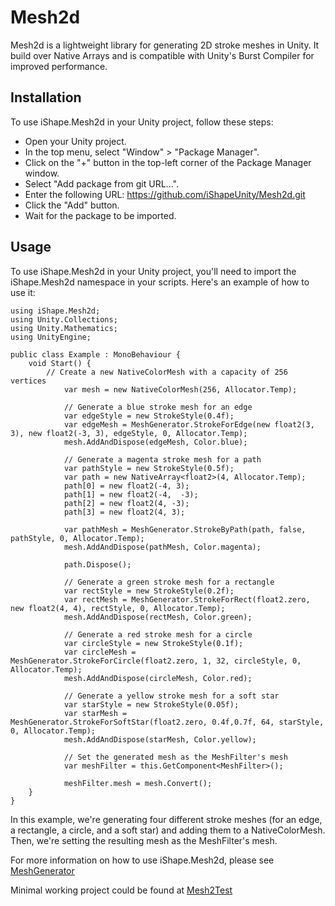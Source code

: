 # Mesh2d
Mesh2d is a lightweight library for generating 2D stroke meshes in Unity. It build over Native Arrays and is compatible with Unity's Burst Compiler for improved performance.

## Installation
To use iShape.Mesh2d in your Unity project, follow these steps:

- Open your Unity project.
- In the top menu, select "Window" > "Package Manager".
- Click on the "+" button in the top-left corner of the Package Manager window.
- Select "Add package from git URL...".
- Enter the following URL: https://github.com/iShapeUnity/Mesh2d.git
- Click the "Add" button.
- Wait for the package to be imported.

## Usage
To use iShape.Mesh2d in your Unity project, you'll need to import the iShape.Mesh2d namespace in your scripts. Here's an example of how to use it:

```
using iShape.Mesh2d;
using Unity.Collections;
using Unity.Mathematics;
using UnityEngine;

public class Example : MonoBehaviour {
    void Start() {
        // Create a new NativeColorMesh with a capacity of 256 vertices
            var mesh = new NativeColorMesh(256, Allocator.Temp);
        
            // Generate a blue stroke mesh for an edge
            var edgeStyle = new StrokeStyle(0.4f);
            var edgeMesh = MeshGenerator.StrokeForEdge(new float2(3, 3), new float2(-3, 3), edgeStyle, 0, Allocator.Temp);
            mesh.AddAndDispose(edgeMesh, Color.blue);
            
            // Generate a magenta stroke mesh for a path
            var pathStyle = new StrokeStyle(0.5f);
            var path = new NativeArray<float2>(4, Allocator.Temp);
            path[0] = new float2(-4, 3);
            path[1] = new float2(-4,  -3);
            path[2] = new float2(4, -3);
            path[3] = new float2(4, 3);
            
            var pathMesh = MeshGenerator.StrokeByPath(path, false, pathStyle, 0, Allocator.Temp);
            mesh.AddAndDispose(pathMesh, Color.magenta);
            
            path.Dispose();

            // Generate a green stroke mesh for a rectangle
            var rectStyle = new StrokeStyle(0.2f);
            var rectMesh = MeshGenerator.StrokeForRect(float2.zero, new float2(4, 4), rectStyle, 0, Allocator.Temp);
            mesh.AddAndDispose(rectMesh, Color.green);

            // Generate a red stroke mesh for a circle
            var circleStyle = new StrokeStyle(0.1f);
            var circleMesh = MeshGenerator.StrokeForCircle(float2.zero, 1, 32, circleStyle, 0, Allocator.Temp);
            mesh.AddAndDispose(circleMesh, Color.red);
        
            // Generate a yellow stroke mesh for a soft star
            var starStyle = new StrokeStyle(0.05f);
            var starMesh = MeshGenerator.StrokeForSoftStar(float2.zero, 0.4f,0.7f, 64, starStyle, 0, Allocator.Temp);
            mesh.AddAndDispose(starMesh, Color.yellow);
            
            // Set the generated mesh as the MeshFilter's mesh
            var meshFilter = this.GetComponent<MeshFilter>();
            
            meshFilter.mesh = mesh.Convert();
    }
}
```

In this example, we're generating four different stroke meshes (for an edge, a rectangle, a circle, and a soft star) and adding them to a NativeColorMesh. Then, we're setting the resulting mesh as the MeshFilter's mesh.

For more information on how to use iShape.Mesh2d, please see [MeshGenerator](https://github.com/iShapeUnity/Mesh2d/blob/main/Runtime/iShape/Mesh2d/MeshGenerator.cs)

Minimal working project could be found at [Mesh2Test](https://github.com/iShapeUnity/Mesh2Test)
